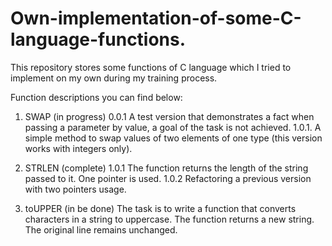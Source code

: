 # Own-implementation-of-some-C-language-functions.
This repository stores some functions of C language which I tried to implement on my own during my training process.

Function descriptions you can find below:

1. SWAP (in progress)
0.0.1  A test version that demonstrates a fact when passing a parameter by value, a goal of the task is not achieved.
1.0.1. A simple method to swap values of two elements of one type (this version works with integers only).


2. STRLEN (complete)
1.0.1 The function returns the length of the string passed to it. One pointer is used.
1.0.2 Refactoring a previous version with two pointers usage.


3. toUPPER (in be done)
The task is to write a function that converts characters in a string to uppercase. The function returns a new string. The original line remains unchanged.
